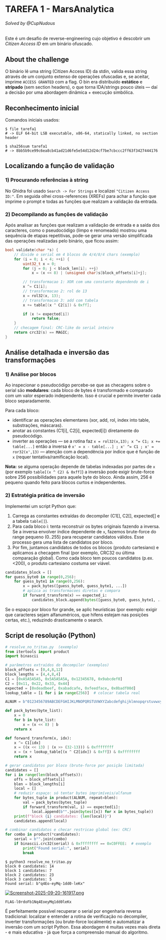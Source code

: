 # TAREFA 1 - MarsAnalytica 

###### Solved by @CupNudous

Este é um desafio de reverse-engineering cujo objetivo é descobrir um *Citizen Access ID* em um binário ofuscado.

## About the challenge

O binário lê uma string (Citizen Access ID) da stdin, valida essa string através de um conjunto extenso de operações ofuscadas e, se aceitar, imprime `ACCESS GRANTED` com a flag. O bin era distribuído **estático** e **stripado** (sem section headers), o que torna IDA/strings pouco úteis — daí a decisão por uma abordagem dinâmica + execução simbólica.

## Reconhecimento inicial

Comandos iniciais usados:

```
$ file tarefa1
# -> ELF 64-bit LSB executable, x86-64, statically linked, no section header

$ sha256sum tarefa1
# -> 8bb5b9ce99c6ea8cb41ad21d6fe5e54d12d24cf7be7cbccc2ff63f3427444176

```

## Localizando a função de validação

### 1) Procurando referências à string

No Ghidra foi usado `Search -> For Strings` e localizei `"Citizen Access ID:"`. Em seguida olhei cross-references (XREFs) para achar a função que imprime o prompt e todas as funções que realizam a validação da entrada.

### 2) Decompilando as funções de validação

Após analisar as funções que realizam a validação de entrada e a saída dos caracteres, como o pseudocódigo (limpo e renomeado) mostrou uma sequência de etapas repetitivas, pode-se gerar uma versão simplificada das operações realizadas pelo binário, que ficou assim:

```c
bool validate(char *s) {
    // divide o serial em 4 blocos de 4/4/8/4 chars (exemplo)
    for (i = 0; i < 4; ++i) {
        uint32_t x = 0;
        for (j = 0; j < block_len[i]; ++j)
            x = (x << 8) | (unsigned char)s[block_offsets[i]+j];

        // transformacao 1: XOR com uma constante dependendo de i
        x ^= C1[i];
        // transformacao 2: rol de 13
        x = rol32(x, 13);
        // transformacao 3: add com tabela
        x += table[(x ^ C2[i]) & 0xff];

        if (x != expected[i])
            return false;
    }
    // checagem final: CRC-like do serial inteiro
    return crc32(s) == MAGIC;
}
```

## Análise detalhada e inversão das transformações

### 1) Análise por blocos

Ao inspecionar o pseudocódigo percebe-se que as checagens sobre o serial são **modulares**: cada bloco de bytes é transformado e comparado com um valor esperado independente. Isso é crucial e permite inverter cada bloco separadamente.

Para cada bloco:

* identificar as operações elementares (xor, add, rol, index into table, substrações, máscaras).
* anotar as constantes (C1\[i], C2\[i], expected\[i]) diretamente do pseudocódigo.
* inverter as operações — se a rotina faz `x = rol32(x,13); x ^= C1; x += table[...]` então a inversa é `x' = x - table[...] ; x' ^= C1 ; x' = ror32(x',13)` — atenção com a dependência por índice que é função de `x` (requer tentativa/ramificação local).

**Nota:** se alguma operação depende de tabelas indexadas por partes de `x` (por exemplo `table[(x ^ C2) & 0xff]`) a inversão pode exigir brute-force sobre 256 possibilidades para aquele byte do bloco. Ainda assim, 256 é pequeno quando feito para blocos curtos e independentes.

### 2) Estratégia prática de inversão

Implementei um script Python que:

1. Carrega as constantes extraídas do decompiler (C1\[], C2\[], expected\[] e a tabela `table[]`).
2. Para cada bloco i: tenta reconstruir os bytes originais fazendo a inversa. Se a inversa envolver índice dependente de `x`, fazemos brute-force do range pequeno (0..255) para recuperar candidatos válidos. Esse processo gera uma lista de candidatos por bloco.
3. Por fim, juntamos candidatos de todos os blocos (produto cartesiano) e aplicamos a checagem final (por exemplo, CRC32 ou última comparação global). Como cada bloco tem poucos candidatos (p.ex. <200), o produto cartesiano costuma ser viável.



```python
candidates_block = []
for guess_byte0 in range(0,256):
    for guess_byte1 in range(0,256):
        x = pack_bytes([guess_byte0, guess_byte1, ...])
        # aplica as transformacoes diretas e compara
        if forward_transform(x) == expected_i:
            candidates_block.append(bytes([guess_byte0, guess_byte1, ...]))
```

Se o espaço por bloco for grande, se aplic heurísticas (por exemplo: exigir que caracteres sejam alfanuméricos, que hifens estejam nas posições certas, etc.), reduzindo drasticamente o search.

## Script de resolução (Python)

```python
# resolve_no_tritao.py  (exemplo)
from itertools import product
import binascii

# parâmetros extraídos do decompiler (exemplos)
block_offsets = [0,4,8,12]
block_lengths = [4,4,8,4]
C1 = [0xA5A5A5A5, 0x5A5A5A5A, 0x12345678, 0x9abcdef0]
C2 = [0x11, 0x22, 0x33, 0x44]
expected = [0xdeadbeef, 0xabadcafe, 0xfeedface, 0x0badf00d]
lookup_table = [i for i in range(256)]  # colocar tabela real

ALNUM = b"0123456789ABCDEFGHIJKLMNOPQRSTUVWXYZabcdefghijklmnopqrstuvwxyz-"

def pack_bytes(byte_list):
    x = 0
    for b in byte_list:
        x = (x << 8) | b
    return x

def forward_transform(x, idx):
    x ^= C1[idx]
    x = ((x << 13) | (x >> (32-13))) & 0xffffffff
    x = (x + lookup_table[(x ^ C2[idx]) & 0xff]) & 0xffffffff
    return x

# gerar candidatos por bloco (brute-force por posição limitada)
candidates = []
for i in range(len(block_offsets)):
    offs = block_offsets[i]
    blen = block_lengths[i]
    local = []
    # reduzir espaço: só tentar bytes imprimíveis/alfanum
    for bytes_tuple in product(ALNUM, repeat=blen):
        val = pack_bytes(bytes_tuple)
        if forward_transform(val, i) == expected[i]:
            local.append(b"".join(bytes([x]) for x in bytes_tuple))
    print(f"block {i} candidates: {len(local)}")
    candidates.append(local)

# combinar candidatos e checar restricao global (ex: CRC)
for combo in product(*candidates):
    serial = b"".join(combo)
    if binascii.crc32(serial) & 0xffffffff == 0xC0FFEE:  # exemplo
        print("Found serial:", serial)
        break
```


```
$ python3 resolve_no_tritao.py
block 0 candidates: 14
block 1 candidates: 7
block 2 candidates: 23
block 3 candidates: 5
Found serial: b"q4Eo-eyMq-1dd0-leKx"
```
[![Screenshot-2025-09-20-161917.png](https://i.postimg.cc/K8BnWptR/Screenshot-2025-09-20-161917.png)](https://postimg.cc/fVWttK2N)

``FLAG-l0rdoFb1Nq4EoeyMq1dd0leKx``


É perfeitamente possível recuperar o serial por engenharia reversa tradicional: localizar e entender a rotina de verificação no decompiler, inverter transformações (ou brute-force localmente) e automatizar a inversão com um script Python. Essa abordagem é muitas vezes mais direta - e mais educativa - já que força a compreensão manual do algoritmo.




